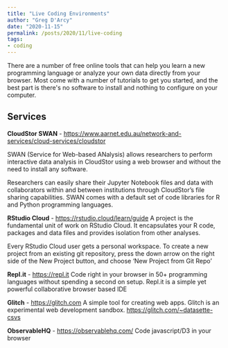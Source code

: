 ```yaml
---
title: "Live Coding Environments"
author: "Greg D'Arcy"
date: "2020-11-15"
permalink: /posts/2020/11/live-coding
tags: 
- coding
---
```


There are a number of free online tools that can help you learn a new programming language or analyze your own data directly from your browser. Most come with a number of tutorials to get you started, and the best part is there's no software to install and nothing to configure on your computer. 

 
## Services
 
**CloudStor SWAN** - https://www.aarnet.edu.au/network-and-services/cloud-services/cloudstor
 
SWAN (Service for Web-based ANalysis) allows researchers to perform interactive data analysis in CloudStor using a web browser and without the need to install any software. 

Researchers can easily share their Jupyter Notebook files and data with collaborators within and between institutions through CloudStor’s file sharing capabilities. SWAN comes with a default set of code libraries for R and Python programming languages.
 
 
**RStudio Cloud** - https://rstudio.cloud/learn/guide 
A project is the fundamental unit of work on RStudio Cloud. It encapsulates your R code, packages and data files and provides isolation from other analyses. 

Every RStudio Cloud user gets a personal workspace. To create a new project from an existing git repository, press the down arrow on the right side of the New Project button, and choose ‘New Project from Git Repo’
 
 
**Repl.it** - https://repl.it
Code right in your browser in 50+ programming languages without spending a second on setup. Repl.it is a simple yet powerful collaborative browser based IDE
 
 
**Glitch**  - https://glitch.com
A simple tool for creating web apps. Glitch is an experimental web development sandbox.
https://glitch.com/~datasette-csvs
 
 
**ObservableHQ** - https://observablehq.com/
Code javascript/D3 in your browser
 
